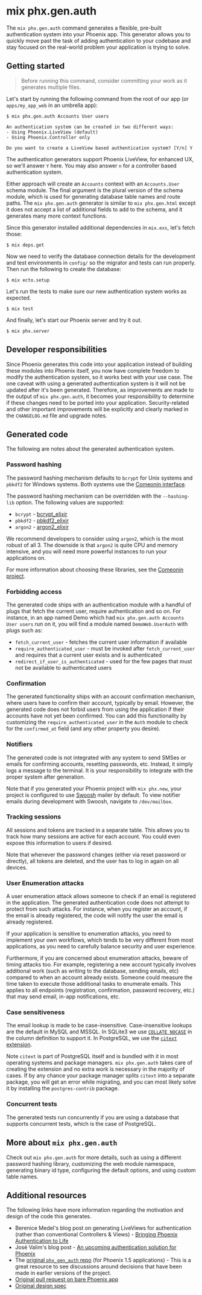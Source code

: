 # mix phx.gen.auth

The `mix phx.gen.auth` command generates a flexible, pre-built authentication system into your Phoenix app. This generator allows you to quickly move past the task of adding authentication to your codebase and stay focused on the real-world problem your application is trying to solve.

## Getting started

> Before running this command, consider committing your work as it generates multiple files.

Let's start by running the following command from the root of our app (or `apps/my_app_web` in an umbrella app):

```console
$ mix phx.gen.auth Accounts User users

An authentication system can be created in two different ways:
- Using Phoenix.LiveView (default)
- Using Phoenix.Controller only

Do you want to create a LiveView based authentication system? [Y/n] Y
```

The authentication generators support Phoenix LiveView, for enhanced UX, so we'll answer `Y` here. You may also answer `n` for a controller based authentication system.

Either approach will create an `Accounts` context with an `Accounts.User` schema module. The final argument is the plural version of the schema module, which is used for generating database table names and route paths. The `mix phx.gen.auth` generator is similar to `mix phx.gen.html` except it does not accept a list of additional fields to add to the schema, and it generates many more context functions.

Since this generator installed additional dependencies in `mix.exs`, let's fetch those:

```console
$ mix deps.get
```

Now we need to verify the database connection details for the development and test environments in `config/` so the migrator and tests can run properly. Then run the following to create the database:

```console
$ mix ecto.setup
```

Let's run the tests to make sure our new authentication system works as expected.

```console
$ mix test
```

And finally, let's start our Phoenix server and try it out.

```console
$ mix phx.server
```

## Developer responsibilities

Since Phoenix generates this code into your application instead of building these modules into Phoenix itself, you now have complete freedom to modify the authentication system, so it works best with your use case. The one caveat with using a generated authentication system is it will not be updated after it's been generated. Therefore, as improvements are made to the output of `mix phx.gen.auth`, it becomes your responsibility to determine if these changes need to be ported into your application. Security-related and other important improvements will be explicitly and clearly marked in the `CHANGELOG.md` file and upgrade notes.

## Generated code

The following are notes about the generated authentication system.

### Password hashing

The password hashing mechanism defaults to `bcrypt` for Unix systems and `pbkdf2` for Windows systems. Both systems use the [Comeonin interface](https://hexdocs.pm/comeonin/).

The password hashing mechanism can be overridden with the `--hashing-lib` option. The following values are supported:

  * `bcrypt` - [bcrypt_elixir](https://hex.pm/packages/bcrypt_elixir)
  * `pbkdf2` - [pbkdf2_elixir](https://hex.pm/packages/pbkdf2_elixir)
  * `argon2` - [argon2_elixir](https://hex.pm/packages/argon2_elixir)

We recommend developers to consider using `argon2`, which is the most robust of all 3. The downside is that `argon2` is quite CPU and memory intensive, and you will need more powerful instances to run your applications on.

For more information about choosing these libraries, see the [Comeonin project](https://github.com/riverrun/comeonin).

### Forbidding access

The generated code ships with an authentication module with a handful of plugs that fetch the current user, require authentication and so on. For instance, in an app named Demo which had `mix phx.gen.auth Accounts User users` run on it, you will find a module named `DemoWeb.UserAuth` with plugs such as:

  * `fetch_current_user` - fetches the current user information if available
  * `require_authenticated_user` - must be invoked after `fetch_current_user` and requires that a current user exists and is authenticated
  * `redirect_if_user_is_authenticated` - used for the few pages that must not be available to authenticated users

### Confirmation

The generated functionality ships with an account confirmation mechanism, where users have to confirm their account, typically by email. However, the generated code does not forbid users from using the application if their accounts have not yet been confirmed. You can add this functionality by customizing the `require_authenticated_user` in the `Auth` module to check for the `confirmed_at` field (and any other property you desire).

### Notifiers

The generated code is not integrated with any system to send SMSes or emails for confirming accounts, resetting passwords, etc. Instead, it simply logs a message to the terminal. It is your responsibility to integrate with the proper system after generation.

Note that if you generated your Phoenix project with `mix phx.new`, your project is configured to use [Swoosh](https://hexdocs.pm/swoosh/Swoosh.html) mailer by default. To view notifier emails during development with Swoosh, navigate to `/dev/mailbox`.

### Tracking sessions

All sessions and tokens are tracked in a separate table. This allows you to track how many sessions are active for each account. You could even expose this information to users if desired.

Note that whenever the password changes (either via reset password or directly), all tokens are deleted, and the user has to log in again on all devices.

### User Enumeration attacks

A user enumeration attack allows someone to check if an email is registered in the application. The generated authentication code does not attempt to protect from such attacks. For instance, when you register an account, if the email is already registered, the code will notify the user the email is already registered.

If your application is sensitive to enumeration attacks, you need to implement your own workflows, which tends to be very different from most applications, as you need to carefully balance security and user experience.

Furthermore, if you are concerned about enumeration attacks, beware of timing attacks too. For example, registering a new account typically involves additional work (such as writing to the database, sending emails, etc) compared to when an account already exists. Someone could measure the time taken to execute those additional tasks to enumerate emails. This applies to all endpoints (registration, confirmation, password recovery, etc.) that may send email, in-app notifications, etc.

### Case sensitiveness

The email lookup is made to be case-insensitive. Case-insensitive lookups are the default in MySQL and MSSQL. In SQLite3 we use [`COLLATE NOCASE`](https://www.sqlite.org/datatype3.html#collating_sequences) in the column definition to support it. In PostgreSQL, we use the [`citext` extension](https://www.postgresql.org/docs/current/citext.html).

Note `citext` is part of PostgreSQL itself and is bundled with it in most operating systems and package managers. `mix phx.gen.auth` takes care of creating the extension and no extra work is necessary in the majority of cases. If by any chance your package manager splits `citext` into a separate package, you will get an error while migrating, and you can most likely solve it by installing the `postgres-contrib` package.

### Concurrent tests

The generated tests run concurrently if you are using a database that supports concurrent tests, which is the case of PostgreSQL.

## More about `mix phx.gen.auth`

Check out `mix phx.gen.auth` for more details, such as using a different password hashing library, customizing the web module namespace, generating binary id type, configuring the default options, and using custom table names.

## Additional resources

The following links have more information regarding the motivation and design of the code this generates.

  * Berenice Medel's blog post on generating LiveViews for authentication (rather than conventional Controllers & Views) - [Bringing Phoenix Authentication to Life](https://fly.io/phoenix-files/phx-gen-auth/)
  * José Valim's blog post - [An upcoming authentication solution for Phoenix](https://dashbit.co/blog/a-new-authentication-solution-for-phoenix)
  * The [original `phx_gen_auth` repo][phx_gen_auth repo] (for Phoenix 1.5 applications) - This is a great resource to see discussions around decisions that have been made in earlier versions of the project.
  * [Original pull request on bare Phoenix app][auth PR]
  * [Original design spec](https://github.com/dashbitco/mix_phx_gen_auth_demo/blob/auth/README.md)

[phx_gen_auth repo]: https://github.com/aaronrenner/phx_gen_auth
[auth PR]: https://github.com/dashbitco/mix_phx_gen_auth_demo/pull/1
